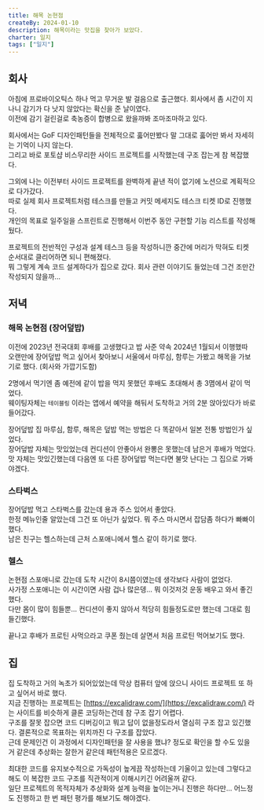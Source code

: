 ```yaml
---
title: 해목 논현점
createBy: 2024-01-10
description: 해목이라는 맛집을 찾아가 보았다.
charter: 일지
tags: ["일지"]
---
```


## 회사

아침에 프로바이오틱스 하나 먹고 무거운 발 걸음으로 출근했다.
회사에서 좀 시간이 지나니 감기가 다 낫지 않았다는 확신을 준 날이였다.  
이전에 감기 걸린걸로 축농증이 합병으로 왔을까봐 조마조마하고 있다.

회사에서는 GoF 디자인패턴들을 전체적으로 훓어만봤다 말 그대로 훓어만 봐서 자세히는 기억이 나지 않는다.  
그리고 바로 포토샵 비스무리한 사이드 프로젝트를 시작했는데 구조 잡는게 참 복잡했다.

그외에 나는 이전부터 사이드 프로젝트를 완벽하게 끝낸 적이 없기에 노션으로 계획적으로 다가갔다.  
따로 실제 회사 프로젝트처럼 테스크를 만들고 커밋 메세지도 테스크 티켓 ID로 진행했다.  
개인의 목표로 일주일을 스프린트로 진행해서 이번주 동안 구현할 기능 리스트를 작성해뒀다.

프로젝트의 전반적인 구성과 설계 테스크 등을 작성하니깐 중간에 머리가 막혀도 티켓 순서대로 클리어하면 되니 편해졌다.  
뭐 그렇게 계속 코드 설계하다가 집으로 갔다. 회사 관련 이야기도 들었는데 그건 조만간 작성되지 않을까...

## 저녁

### 해목 논현점 (장어덮밥)

이전에 2023년 전국대회 후배를 고생했다고 밥 사준 약속 2024년 1월되서 이행했따  
오랜만에 장어덮밥 먹고 싶어서 찾아보니 서울에서 마루심, 함루는 가봤고 해목을 가보기로 했다. (회사와 가깝기도함)

2명에서 먹기엔 좀 예전에 같이 밥을 먹지 못했던 후배도 초대해서 총 3몀에서 같이 먹었다.  
웨이팅자체는 `테이블링` 이라는 앱에서 예약을 해둬서 도착하고 거의 2분 앉아있다가 바로 들어갔다.

장어덮밥 집 마루심, 함루, 해목은 덮밥 먹는 방법은 다 똑같아서 일본 전통 방법인가 싶었다.  
장어덮밥 자체는 맛있었는데 컨디션이 안좋아서 완뽕은 못했는데 남은거 후배가 먹었다.  
맛 자체는 맛있긴했는데 다음엔 또 다른 장어덮밥 먹는다면 불맛 난다는 그 집으로 가봐야겠다.

### 스타벅스

장어덮밥 먹고 스타벅스를 갔는데 용과 주스 있어서 좋았다.  
한정 메뉴인줄 알았는데 그건 또 아닌가 싶었다. 뭐 주스 마시면서 잡담좀 하다가 빠빠이했다.  
남은 친구는 헬스하는데 근처 스포애니에서 헬스 같이 하기로 했다.

### 헬스

논현점 스포애니로 갔는데 도착 시간이 8시쯤이였는데 생각보다 사람이 없었다.  
사가정 스포애니는 이 시간이면 사람 겁나 많은뎅... 뭐 이것저것 운동 배우고 와서 좋긴했다.  
다만 몸이 많이 힘들뿐... 컨디션이 좋지 않아서 적당히 힘들정도로만 했는데 그대로 힘들긴했다.

끝나고 후배가 프로틴 사먹으라고 쿠폰 줬는데 살면서 처음 프로틴 먹어보기도 했다.

## 집

집 도착하고 거의 녹초가 되어있었는데 막상 컴퓨터 앞에 앉으니 사이드 프로젝트 또 하고 싶어서 바로 했다.  
지금 진행하는 프로젝트는 [https://excalidraw.com/](https://excalidraw.com/) 라는 사이트를 비슷하게 클론 코딩하는건데 참 구조 잡기 어렵다.  
구조를 잘못 잡으면 코드 디버깅이고 뭐고 답이 없을정도라서 열심히 구조 잡고 있긴했다. 결론적으로 목표하는 위치까진 다 구조를 잡았다.  
근데 문제인건 이 과정에서 디자인패턴을 잘 사용을 했냐? 정도로 확인을 할 수도 있을거 같은데 추상화는 잘한거 같은데 패턴적용은 모르겠다.

최대한 코드를 유지보수적으로 가독성이 높게끔 작성하는데 기울이고 있는데 그렇다고 해도 이 복잡한 코드 구조를 직관적이게 이해시키긴 어려울꺼 같다.  
일단 프로젝트의 목적자체가 추상화와 설계 능력을 높이는거니 진행은 하다만... 어느정도 진행하고 한 번 패턴 평가를 해보기도 해야겠다.
